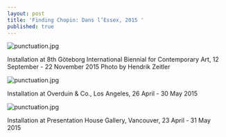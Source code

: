 ```yaml
---
layout: post
title: 'Finding Chopin: Dans l’Essex, 2015 '
published: true
---
```


![punctuation.jpg]({{site.baseurl}}/assets/img/2015_finding_chopin_dans_lessex_01.jpg)

Installation at 8th Göteborg International Biennial for Contemporary Art, 12 September - 22 November 2015 Photo by Hendrik Zeitler

![punctuation.jpg]({{site.baseurl}}/assets/img/2015_finding_chopin_dans_lessex_02.jpg)

Installation at Overduin & Co., Los Angeles, 26 April - 30 May 2015

![punctuation.jpg]({{site.baseurl}}/assets/img/2015_finding_chopin_dans_lessex_03.jpg)

Installation at Presentation House Gallery, Vancouver, 23 April - 31 May 2015
